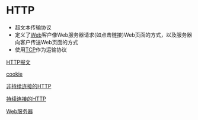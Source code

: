 # HTTP

- 超文本传输协议
- 定义了[Web](Web.md)客户像Web服务器请求(如点击链接)Web页面的方式，以及服务器向客户传送Web页面的方式
- 使用[TCP](Network_TCP_Protocol.md)作为运输协议

[HTTP报文](HTTP报文.md)

[cookie](cookie.md)

[非持续连接的HTTP](非持续连接的HTTP.md)

[持续连接的HTTP](持续连接的HTTP.md)

[Web服务器](http_Web服务器.md)